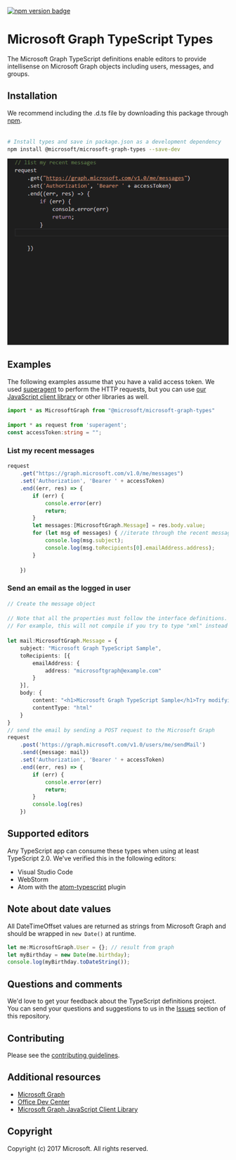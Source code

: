 [![npm version badge](https://img.shields.io/npm/v/@microsoft/microsoft-graph-types.svg)](https://www.npmjs.com/package/@microsoft/microsoft-graph-types)

# Microsoft Graph TypeScript Types
The Microsoft Graph TypeScript definitions enable editors to provide intellisense on Microsoft Graph objects including users, messages, and groups.

## Installation

We recommend including the .d.ts file by downloading this package through [npm](https://www.npmjs.com/).

```bash

# Install types and save in package.json as a development dependency
npm install @microsoft/microsoft-graph-types --save-dev

```


![GIF showing intellisense and autocompletion for Microsoft Graph entities in Visual Studio Code ](https://github.com/microsoftgraph/msgraph-typescript-typings/raw/master/typings-demo.gif)
## Examples
The following examples assume that you have a valid access token. We used [superagent](https://github.com/visionmedia/superagent) to perform the HTTP requests, but you can use [our JavaScript client library](https://github.com/microsoftgraph/msgraph-sdk-javascript) or other libraries as well.
```typescript
import * as MicrosoftGraph from "@microsoft/microsoft-graph-types"

import * as request from 'superagent';
const accessToken:string = "";
```
### List my recent messages
```typescript
request
    .get("https://graph.microsoft.com/v1.0/me/messages")
    .set('Authorization', 'Bearer ' + accessToken)
    .end((err, res) => {
        if (err) {
            console.error(err)
            return;
        }
        let messages:[MicrosoftGraph.Message] = res.body.value;
        for (let msg of messages) { //iterate through the recent messages
            console.log(msg.subject);
            console.log(msg.toRecipients[0].emailAddress.address);
        }

    })
```
### Send an email as the logged in user
```typescript
// Create the message object

// Note that all the properties must follow the interface definitions.
// For example, this will not compile if you try to type "xml" instead of "html" for contentType. 

let mail:MicrosoftGraph.Message = {
    subject: "Microsoft Graph TypeScript Sample",
    toRecipients: [{
        emailAddress: {
            address: "microsoftgraph@example.com"
        }
    }],
    body: {
        content: "<h1>Microsoft Graph TypeScript Sample</h1>Try modifying the sample",
        contentType: "html"
    }
}
// send the email by sending a POST request to the Microsoft Graph
request
    .post('https://graph.microsoft.com/v1.0/users/me/sendMail')
    .send({message: mail})
    .set('Authorization', 'Bearer ' + accessToken)
    .end((err, res) => {
        if (err) {
            console.error(err)
            return;
        }
        console.log(res)
    })

```
## Supported editors
Any TypeScript app can consume these types when using at least TypeScript 2.0.  We've verified this in the following editors:
* Visual Studio Code
* WebStorm
* Atom with the [atom-typescript](https://atom.io/packages/atom-typescript) plugin

## Note about date values
All DateTimeOffset values are returned as strings from Microsoft Graph and should be wrapped in ```new Date()``` at runtime.
```typescript
let me:MicrosoftGraph.User = {}; // result from graph
let myBirthday = new Date(me.birthday);
console.log(myBirthday.toDateString());
```

## Questions and comments

We'd love to get your feedback about the TypeScript definitions project. You can send your questions and suggestions to us in the [Issues](https://github.com/microsoftgraph/msgraph-typescript-typings/issues) section of this repository.


## Contributing
Please see the [contributing guidelines](CONTRIBUTING.md).

## Additional resources

* [Microsoft Graph](https://graph.microsoft.io)
* [Office Dev Center](http://dev.office.com/)
* [Microsoft Graph JavaScript Client Library](https://github.com/microsoftgraph/msgraph-sdk-javascript)

## Copyright
Copyright (c) 2017 Microsoft. All rights reserved.
